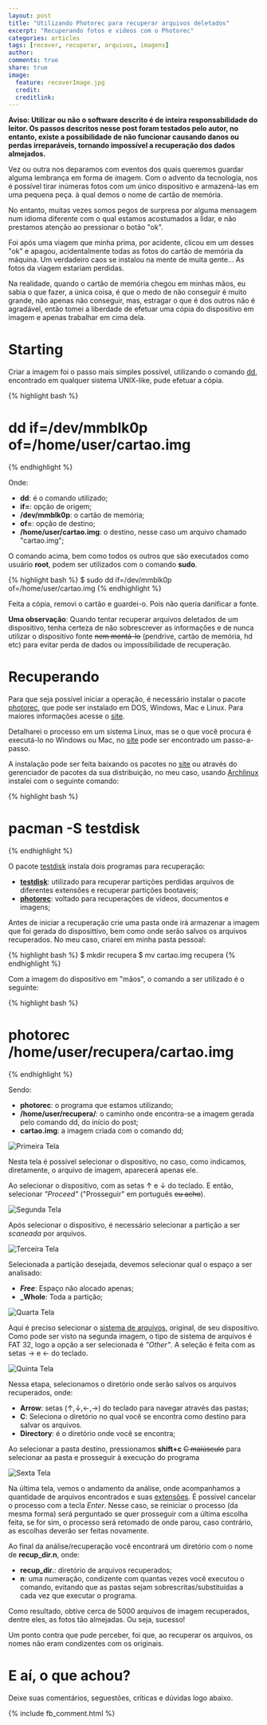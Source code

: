 ```yaml
---
layout: post
title: "Utilizando Photorec para recuperar arquivos deletados"
excerpt: "Recuperando fotos e videos com o Photorec"
categories: articles
tags: [recover, recuperar, arquivos, imagens]
author:
comments: true
share: true
image:
  feature: recoverImage.jpg
  credit:
  creditlink:
---
```


**Aviso: Utilizar ou não o software descrito é de inteira responsabilidade do
leitor. Os passos descritos nesse post foram testados pelo autor, no entanto,
existe a possibilidade de não funcionar causando danos ou perdas irreparáveis,
tornando impossível a recuperação dos dados almejados.**

Vez ou outra nos deparamos com eventos dos quais queremos guardar alguma
lembrança em forma de imagem. Com o advento da tecnologia, nos é possível tirar
inúmeras fotos com um único dispositivo e armazená-las em uma pequena peça. à
qual demos o nome de cartão de memória.

No entanto, muitas vezes somos pegos de surpresa por alguma mensagem num idioma
diferente com o qual estamos acostumados a lidar, e não prestamos atenção ao
pressionar o botão "ok".

Foi após uma viagem que minha prima, por acidente, clicou em um desses "ok" e
apagou, acidentalmente todas as fotos do cartão de memória da máquina. Um
verdadeiro caos se instalou na mente de muita gente... As fotos da viagem
estariam perdidas.

Na realidade, quando o cartão de memória chegou em minhas mãos, eu sabia o que
fazer, a única coisa, é que o medo de não conseguir é muito grande, não apenas
não conseguir, mas, estragar o que é dos outros não é agradável, então tomei a
liberdade de efetuar uma cópia do dispositivo em imagem e apenas trabalhar em
cima dela.

# Starting

Criar a imagem foi o passo mais simples possível, utilizando o comando [dd](http://www.vivaolinux.com.br/dica/Usando-o-comando-dd),
encontrado em qualquer sistema UNIX-like, pude efetuar a cópia.

{% highlight bash %}
# dd if=/dev/mmblk0p of=/home/user/cartao.img
{% endhighlight %}

Onde:

* **dd**: é o comando utilizado;
* **if=**: opção de origem;
* **/dev/mmblk0p**: o cartão de memória;
* **of=**: opção de destino;
* **/home/user/cartao.img**: o destino, nesse caso um arquivo chamado
  "cartao.img";

O comando acima, bem como todos os outros que são executados como usuário
**root**, podem ser utilizados com o comando **sudo**.

{% highlight bash %}
$ sudo dd if=/dev/mmblk0p of=/home/user/cartao.img
{% endhighlight %}


Feita a cópia, removi o cartão e guardei-o. Pois não queria danificar a fonte.

**Uma observação**: Quando tentar recuperar arquivos deletados de um dispositivo,
tenha certeza de não sobrescrever as informações e de nunca utilizar o
dispositivo fonte <s>nem montá-lo</s> (pendrive, cartão de memória, hd etc) para
evitar perda de dados ou impossibilidade de recuperação.

# Recuperando

Para que seja possível iniciar a operação, é necessário instalar o pacote [photorec](http://www.cgsecurity.org/wiki/PhotoRec),
que pode ser instalado em DOS, Windows, Mac e Linux. Para maiores informações
acesse o [site](http://www.cgsecurity.org/wiki/TestDisk_Download).

Detalharei o processo em um sistema Linux, mas se o que você procura é
executá-lo no Windows ou Mac, no
[site](http://www.cgsecurity.org/wiki/PhotoRec_Step_By_Step) pode ser encontrado
um passo-a-passo.

A instalação pode ser feita baixando os pacotes no
[site](http://www.cgsecurity.org/wiki/TestDisk_Download) ou através do
gerenciador de pacotes da sua distribuição, no meu caso, usando [Archlinux](https://www.archlinux-br.org/)
instalei com o seguinte comando:

{% highlight bash %}
# pacman -S testdisk
{% endhighlight %}

O pacote [testdisk](http://www.cgsecurity.org/) instala dois programas para
recuperação:

* **[testdisk](http://www.cgsecurity.org/wiki/TestDisk)**: utilizado para recuperar partições perdidas
  arquivos de diferentes extensões e recuperar partições bootaveis;
* **[photorec](http://www.cgsecurity.org/wiki/PhotoRec)**: voltado para
  recuperações de vídeos, documentos e imagens;

Antes de iniciar a recuperação crie uma pasta onde irá armazenar a imagem que
foi gerada do disposittivo, bem como onde serão salvos os arquivos recuperados.
No meu caso, criarei em minha pasta pessoal:

{% highlight bash %}
$ mkdir recupera
$ mv cartao.img recupera
{% endhighlight %}


Com a imagem do dispositivo em "mãos", o comando a ser utilizado é o seguinte:

{% highlight bash %}
# photorec /home/user/recupera/cartao.img
{% endhighlight %}

Sendo:

* **photorec**: o programa que estamos utilizando;
* **/home/user/recupera/**: o caminho onde encontra-se a imagem gerada pelo comando
  dd, do início do post;
* **cartao.img**: a imagem criada com o comando dd;

![Primeira Tela](/images/recover01.png)

Nesta tela é possível selecionar o dispositivo, no caso, como indicamos,
diretamente, o arquivo de imagem, aparecerá apenas ele.

Ao selecionar o dispositivo, com as setas ↑ e ↓ do teclado. E então, selecionar
*"Proceed"* ("Prosseguir" em português <s>eu acho</s>).

![Segunda Tela](/images/recover02.png)

Após selecionar o dispositivo, é necessário selecionar a partição a ser
*scaneada* por arquivos.

![Terceira Tela](/images/recover03.png)

Selecionada a partição desejada, devemos selecionar qual o espaço a ser
analisado:

* **_Free_**: Espaço não alocado apenas;
* **_Whole**: Toda a partição;

![Quarta Tela](/images/recover04.png)

Aqui é preciso selecionar o [sistema de
arquivos](https://pt.wikipedia.org/wiki/Sistema_de_ficheiros), original, de seu
dispositivo. Como pode ser visto na segunda imagem, o tipo de sistema de
arquivos é FAT 32, logo a opção a ser selecionada é *"Other"*. A seleção é
feita com as setas → e ← do teclado.

![Quinta Tela](/images/recover05.png)

Nessa etapa, selecionamos o diretório onde serão salvos os arquivos recuperados,
onde:

* **Arrow**: setas (↑,↓,←,→) do teclado para navegar através das pastas;
* **C**: Seleciona o diretório no qual você se encontra como destino para salvar
  os arquivos.
* **Directory**: é o diretório onde você se encontra;

Ao selecionar a pasta destino, pressionamos **shift+c** <s>C maiúsculo</s> para
selecionar aa pasta e prosseguir à execução do programa

![Sexta Tela](/images/recover06.png)

Na última tela, vemos o andamento da análise, onde acompanhamos a quantidade de
arquivos encontrados e suas
[extensões](https://pt.wikipedia.org/wiki/Extens%C3%A3o_de_nome_de_ficheiro). É
possível cancelar o processo com a tecla *Enter*. Nesse caso, se reiniciar o
processo (da mesma forma) será perguntado se quer prosseguir com a última
escolha feita, se for sim, o processo será retomado de onde parou, caso
contrário, as escolhas deverão ser feitas novamente.

Ao final da análise/recuperação você encontrará um diretório com o nome de
**recup_dir.n**, onde:

* **recup_dir.**: diretório de arquivos recuperados;
* **n**: uma numeração, condizente com quantas vezes você executou o comando,
  evitando que as pastas sejam sobrescritas/substituídas a cada vez que executar
  o programa.

Como resultado, obtive cerca de 5000 arquivos de imagem recuperados, dentre
eles, as fotos tão almejadas. Ou seja, sucesso!

Um ponto contra que pude perceber, foi que, ao recuperar os arquivos, os nomes
não eram condizentes com os originais.

# E aí, o que achou?

Deixe suas comentários, seguestões, críticas e dúvidas logo abaixo.

{% include fb_comment.html %}
